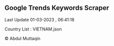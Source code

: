 

## Google Trends Keywords Scraper 
 
Last Update 01-03-2023 , 06:41:18

Country List :
VIETNAM.json



© Abdul Muttaqin 
